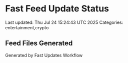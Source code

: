 # Fast Feed Update Status
Last updated: Thu Jul 24 15:24:43 UTC 2025
Categories: entertainment,crypto

## Feed Files Generated

Generated by Fast Updates Workflow
